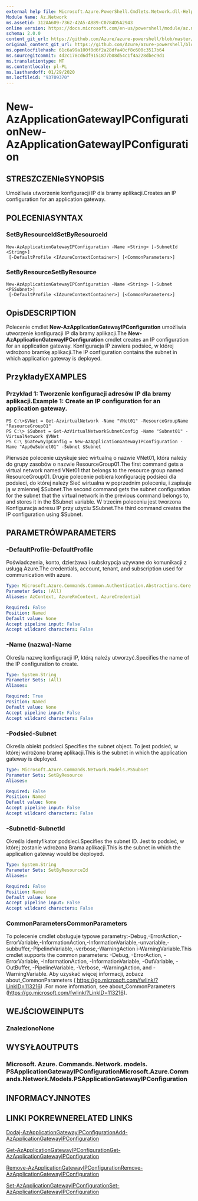 ```yaml
---
external help file: Microsoft.Azure.PowerShell.Cmdlets.Network.dll-Help.xml
Module Name: Az.Network
ms.assetid: 312AA609-7362-42A5-A889-C0784D5A2943
online version: https://docs.microsoft.com/en-us/powershell/module/az.network/new-azapplicationgatewayipconfiguration
schema: 2.0.0
content_git_url: https://github.com/Azure/azure-powershell/blob/master/src/Network/Network/help/New-AzApplicationGatewayIPConfiguration.md
original_content_git_url: https://github.com/Azure/azure-powershell/blob/master/src/Network/Network/help/New-AzApplicationGatewayIPConfiguration.md
ms.openlocfilehash: 61c6a99a100f8d6f2a28dfa40cf8c600c3517b64
ms.sourcegitcommit: 4d2c178cd6df9151877b08d54c1f4a228dbec9d1
ms.translationtype: MT
ms.contentlocale: pl-PL
ms.lasthandoff: 01/29/2020
ms.locfileid: "93709370"
---
```

# <span data-ttu-id="75c3d-101">New-AzApplicationGatewayIPConfiguration</span><span class="sxs-lookup"><span data-stu-id="75c3d-101">New-AzApplicationGatewayIPConfiguration</span></span>

## <span data-ttu-id="75c3d-102">STRESZCZENIe</span><span class="sxs-lookup"><span data-stu-id="75c3d-102">SYNOPSIS</span></span>
<span data-ttu-id="75c3d-103">Umożliwia utworzenie konfiguracji IP dla bramy aplikacji.</span><span class="sxs-lookup"><span data-stu-id="75c3d-103">Creates an IP configuration for an application gateway.</span></span>

## <span data-ttu-id="75c3d-104">POLECENIA</span><span class="sxs-lookup"><span data-stu-id="75c3d-104">SYNTAX</span></span>

### <span data-ttu-id="75c3d-105">SetByResourceId</span><span class="sxs-lookup"><span data-stu-id="75c3d-105">SetByResourceId</span></span>
```
New-AzApplicationGatewayIPConfiguration -Name <String> [-SubnetId <String>]
 [-DefaultProfile <IAzureContextContainer>] [<CommonParameters>]
```

### <span data-ttu-id="75c3d-106">SetByResource</span><span class="sxs-lookup"><span data-stu-id="75c3d-106">SetByResource</span></span>
```
New-AzApplicationGatewayIPConfiguration -Name <String> [-Subnet <PSSubnet>]
 [-DefaultProfile <IAzureContextContainer>] [<CommonParameters>]
```

## <span data-ttu-id="75c3d-107">Opis</span><span class="sxs-lookup"><span data-stu-id="75c3d-107">DESCRIPTION</span></span>
<span data-ttu-id="75c3d-108">Polecenie cmdlet **New-AzApplicationGatewayIPConfiguration** umożliwia utworzenie konfiguracji IP dla bramy aplikacji.</span><span class="sxs-lookup"><span data-stu-id="75c3d-108">The **New-AzApplicationGatewayIPConfiguration** cmdlet creates an IP configuration for an application gateway.</span></span>
<span data-ttu-id="75c3d-109">Konfiguracja IP zawiera podsieć, w której wdrożono bramkę aplikacji.</span><span class="sxs-lookup"><span data-stu-id="75c3d-109">The IP configuration contains the subnet in which application gateway is deployed.</span></span>

## <span data-ttu-id="75c3d-110">Przykłady</span><span class="sxs-lookup"><span data-stu-id="75c3d-110">EXAMPLES</span></span>

### <span data-ttu-id="75c3d-111">Przykład 1: Tworzenie konfiguracji adresów IP dla bramy aplikacji.</span><span class="sxs-lookup"><span data-stu-id="75c3d-111">Example 1: Create an IP configuration for an application gateway.</span></span>
```
PS C:\>$VNet = Get-AzvirtualNetwork -Name "VNet01" -ResourceGroupName "ResourceGroup01"
PS C:\> $Subnet = Get-AzVirtualNetworkSubnetConfig -Name "Subnet01" -VirtualNetwork $VNet 
PS C:\ $GatewayIpConfig = New-AzApplicationGatewayIPConfiguration -Name "AppGwSubnet01" -Subnet $Subnet
```

<span data-ttu-id="75c3d-112">Pierwsze polecenie uzyskuje sieć wirtualną o nazwie VNet01, która należy do grupy zasobów o nazwie ResourceGroup01.</span><span class="sxs-lookup"><span data-stu-id="75c3d-112">The first command gets a virtual network named VNet01 that belongs to the resource group named ResourceGroup01.</span></span>
<span data-ttu-id="75c3d-113">Drugie polecenie pobiera konfigurację podsieci dla podsieci, do której należy Sieć wirtualna w poprzednim poleceniu, i zapisuje ją w zmiennej $Subnet.</span><span class="sxs-lookup"><span data-stu-id="75c3d-113">The second command gets the subnet configuration for the subnet that the virtual network in the previous command belongs to, and stores it in the $Subnet variable.</span></span>
<span data-ttu-id="75c3d-114">W trzecim poleceniu jest tworzona Konfiguracja adresu IP przy użyciu $Subnet.</span><span class="sxs-lookup"><span data-stu-id="75c3d-114">The third command creates the IP configuration using $Subnet.</span></span>

## <span data-ttu-id="75c3d-115">PARAMETRÓW</span><span class="sxs-lookup"><span data-stu-id="75c3d-115">PARAMETERS</span></span>

### <span data-ttu-id="75c3d-116">-DefaultProfile</span><span class="sxs-lookup"><span data-stu-id="75c3d-116">-DefaultProfile</span></span>
<span data-ttu-id="75c3d-117">Poświadczenia, konto, dzierżawa i subskrypcja używane do komunikacji z usługą Azure.</span><span class="sxs-lookup"><span data-stu-id="75c3d-117">The credentials, account, tenant, and subscription used for communication with azure.</span></span>

```yaml
Type: Microsoft.Azure.Commands.Common.Authentication.Abstractions.Core.IAzureContextContainer
Parameter Sets: (All)
Aliases: AzContext, AzureRmContext, AzureCredential

Required: False
Position: Named
Default value: None
Accept pipeline input: False
Accept wildcard characters: False
```

### <span data-ttu-id="75c3d-118">-Name (nazwa)</span><span class="sxs-lookup"><span data-stu-id="75c3d-118">-Name</span></span>
<span data-ttu-id="75c3d-119">Określa nazwę konfiguracji IP, którą należy utworzyć.</span><span class="sxs-lookup"><span data-stu-id="75c3d-119">Specifies the name of the IP configuration to create.</span></span>

```yaml
Type: System.String
Parameter Sets: (All)
Aliases:

Required: True
Position: Named
Default value: None
Accept pipeline input: False
Accept wildcard characters: False
```

### <span data-ttu-id="75c3d-120">-Podsieć</span><span class="sxs-lookup"><span data-stu-id="75c3d-120">-Subnet</span></span>
<span data-ttu-id="75c3d-121">Określa obiekt podsieci.</span><span class="sxs-lookup"><span data-stu-id="75c3d-121">Specifies the subnet object.</span></span>
<span data-ttu-id="75c3d-122">To jest podsieć, w której wdrożono bramę aplikacji.</span><span class="sxs-lookup"><span data-stu-id="75c3d-122">This is the subnet in which the application gateway is deployed.</span></span>

```yaml
Type: Microsoft.Azure.Commands.Network.Models.PSSubnet
Parameter Sets: SetByResource
Aliases:

Required: False
Position: Named
Default value: None
Accept pipeline input: False
Accept wildcard characters: False
```

### <span data-ttu-id="75c3d-123">-SubnetId</span><span class="sxs-lookup"><span data-stu-id="75c3d-123">-SubnetId</span></span>
<span data-ttu-id="75c3d-124">Określa identyfikator podsieci.</span><span class="sxs-lookup"><span data-stu-id="75c3d-124">Specifies the subnet ID.</span></span>
<span data-ttu-id="75c3d-125">Jest to podsieć, w której zostanie wdrożona Brama aplikacji.</span><span class="sxs-lookup"><span data-stu-id="75c3d-125">This is the subnet in which the application gateway would be deployed.</span></span>

```yaml
Type: System.String
Parameter Sets: SetByResourceId
Aliases:

Required: False
Position: Named
Default value: None
Accept pipeline input: False
Accept wildcard characters: False
```

### <span data-ttu-id="75c3d-126">CommonParameters</span><span class="sxs-lookup"><span data-stu-id="75c3d-126">CommonParameters</span></span>
<span data-ttu-id="75c3d-127">To polecenie cmdlet obsługuje typowe parametry:-Debug,-ErrorAction,-ErrorVariable,-InformationAction,-InformationVariable,-unvariable,-subbuffer,-PipelineVariable,-verbose,-WarningAction i-WarningVariable.</span><span class="sxs-lookup"><span data-stu-id="75c3d-127">This cmdlet supports the common parameters: -Debug, -ErrorAction, -ErrorVariable, -InformationAction, -InformationVariable, -OutVariable, -OutBuffer, -PipelineVariable, -Verbose, -WarningAction, and -WarningVariable.</span></span> <span data-ttu-id="75c3d-128">Aby uzyskać więcej informacji, zobacz about_CommonParameters ( https://go.microsoft.com/fwlink/?LinkID=113216) .</span><span class="sxs-lookup"><span data-stu-id="75c3d-128">For more information, see about_CommonParameters (https://go.microsoft.com/fwlink/?LinkID=113216).</span></span>

## <span data-ttu-id="75c3d-129">WEJŚCIOWE</span><span class="sxs-lookup"><span data-stu-id="75c3d-129">INPUTS</span></span>

### <span data-ttu-id="75c3d-130">Znaleziono</span><span class="sxs-lookup"><span data-stu-id="75c3d-130">None</span></span>

## <span data-ttu-id="75c3d-131">WYSYŁA</span><span class="sxs-lookup"><span data-stu-id="75c3d-131">OUTPUTS</span></span>

### <span data-ttu-id="75c3d-132">Microsoft. Azure. Commands. Network. models. PSApplicationGatewayIPConfiguration</span><span class="sxs-lookup"><span data-stu-id="75c3d-132">Microsoft.Azure.Commands.Network.Models.PSApplicationGatewayIPConfiguration</span></span>

## <span data-ttu-id="75c3d-133">INFORMACYJN</span><span class="sxs-lookup"><span data-stu-id="75c3d-133">NOTES</span></span>

## <span data-ttu-id="75c3d-134">LINKI POKREWNE</span><span class="sxs-lookup"><span data-stu-id="75c3d-134">RELATED LINKS</span></span>

[<span data-ttu-id="75c3d-135">Dodaj-AzApplicationGatewayIPConfiguration</span><span class="sxs-lookup"><span data-stu-id="75c3d-135">Add-AzApplicationGatewayIPConfiguration</span></span>](./Add-AzApplicationGatewayIPConfiguration.md)

[<span data-ttu-id="75c3d-136">Get-AzApplicationGatewayIPConfiguration</span><span class="sxs-lookup"><span data-stu-id="75c3d-136">Get-AzApplicationGatewayIPConfiguration</span></span>](./Get-AzApplicationGatewayIPConfiguration.md)

[<span data-ttu-id="75c3d-137">Remove-AzApplicationGatewayIPConfiguration</span><span class="sxs-lookup"><span data-stu-id="75c3d-137">Remove-AzApplicationGatewayIPConfiguration</span></span>](./Remove-AzApplicationGatewayIPConfiguration.md)

[<span data-ttu-id="75c3d-138">Set-AzApplicationGatewayIPConfiguration</span><span class="sxs-lookup"><span data-stu-id="75c3d-138">Set-AzApplicationGatewayIPConfiguration</span></span>](./Set-AzApplicationGatewayIPConfiguration.md)


